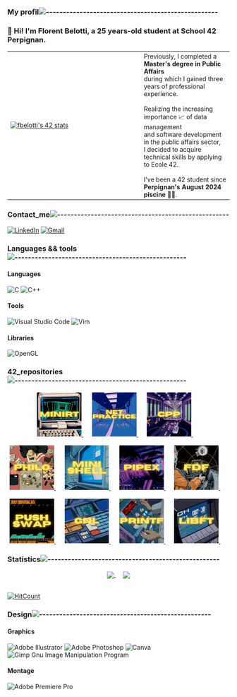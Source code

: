### My profil![---------------------------------------------------](https://raw.githubusercontent.com/andreasbm/readme/master/assets/lines/rainbow.png)

<div align="left">
  
### 👋 Hi! I'm Florent Belotti, a 25 years-old student at School 42 Perpignan.
</div>

<div align="center">
<table>
  <tr>
    <td style="width: 60%; height: 200px;">
      <a href="https://github.com/oakoudad/badge42">
        <img src="https://badge.mediaplus.ma/colorfulwaves/fbelotti?1337Badge=off&UM6P=off" alt="fbelotti's 42 stats" style="width: 100%; height: auto;">
      </a>
    </td>
    <td style="width: 40%; height: 200px;">
      <div align="left">
        Previously, I completed a <strong>Master's degree in Public Affairs</strong><br>during which I gained three years of professional experience.<br><br>Realizing the increasing importance 📈 of data management<br>and software development in the public affairs sector,<br>I decided to acquire technical skills by applying to Ecole 42.<br><br>I've been a 42 student since <strong>Perpignan's August 2024 piscine 🏊‍♂️</strong>.
        </div>
    </td>
  </tr>
</table>
</div>

### Contact_me![---------------------------------------------------](https://raw.githubusercontent.com/andreasbm/readme/master/assets/lines/rainbow.png)
[![LinkedIn](https://img.shields.io/badge/linkedin-%230077B5.svg?style=for-the-badge&logo=linkedin&logoColor=white)](https://www.linkedin.com/in/florent-belotti-8ab0a8304/) [![Gmail](https://img.shields.io/badge/Gmail-D14836?style=for-the-badge&logo=gmail&logoColor=white)](mailto:florent.l.d.belotti@gmail.com)

### Languages && tools![---------------------------------------------------](https://raw.githubusercontent.com/andreasbm/readme/master/assets/lines/rainbow.png)

#### Languages
![C](https://img.shields.io/badge/c-%2300599C.svg?style=for-the-badge&logo=c&logoColor=white) ![C++](https://img.shields.io/badge/c++-%2300599C.svg?style=for-the-badge&logo=c%2B%2B&logoColor=white)
#### Tools
![Visual Studio Code](https://img.shields.io/badge/Visual%20Studio%20Code-0078d7.svg?style=for-the-badge&logo=visual-studio-code&logoColor=white) ![Vim](https://img.shields.io/badge/VIM-%2311AB00.svg?style=for-the-badge&logo=vim&logoColor=white) 
#### Libraries
![OpenGL](https://img.shields.io/badge/OpenGL-%23FFFFFF.svg?style=for-the-badge&logo=opengl)

### 42_repositories![---------------------------------------------------](https://raw.githubusercontent.com/andreasbm/readme/master/assets/lines/rainbow.png)
<div align="center">
  <a href="https://github.com/FlorentBelotti/42_cursus_miniRT">
<img src="https://github.com/FlorentBelotti/FlorentBelotti/blob/main/Minirt.gif" alt="Description du GIF" width="20%">
  </a>&nbsp;&nbsp;&nbsp;&nbsp;
  <a href="https://github.com/FlorentBelotti/42_cursus_NetPractice">
<img src="https://github.com/FlorentBelotti/FlorentBelotti/blob/main/NetPractice.gif" alt="Description du GIF" width="20%">
  </a>&nbsp;&nbsp;&nbsp;&nbsp;
  <a href="https://github.com/FlorentBelotti/42_cursus_CPP_Modules">
<img src="https://github.com/FlorentBelotti/FlorentBelotti/blob/main/CPP.gif" alt="Description du GIF" width="20%">
  </a>&nbsp;&nbsp;&nbsp;&nbsp;
</div>

<br>

<div align="center">
  <a href="https://github.com/FlorentBelotti/42_cursus_philosophers">
<img src="https://github.com/FlorentBelotti/FlorentBelotti/blob/main/Philosophers.gif" alt="Description du GIF" width="20%">
  </a>&nbsp;&nbsp;&nbsp;&nbsp;
  <a href="https://github.com/FlorentBelotti/42-cursus-minishell">
<img src="https://github.com/FlorentBelotti/FlorentBelotti/blob/main/Minishell.gif" alt="Description du GIF" width="20%">
  </a>&nbsp;&nbsp;&nbsp;&nbsp;
  <a href="https://github.com/FlorentBelotti/Pipex">
<img src="https://github.com/FlorentBelotti/FlorentBelotti/blob/main/Pipex.gif" alt="Description du GIF" width="20%">
  </a>&nbsp;&nbsp;&nbsp;&nbsp;
  <a href="https://github.com/FlorentBelotti/FdF">
<img src="https://github.com/FlorentBelotti/FlorentBelotti/blob/main/FDF.gif" alt="Description du GIF" width="20%">
  </a>&nbsp;&nbsp;&nbsp;&nbsp;
</div>

<br>

<div align="center">
  <a href="https://github.com/FlorentBelotti/push_swap">
<img src="https://github.com/FlorentBelotti/FlorentBelotti/blob/main/Pushswap.gif" alt="Description du GIF" width="20%">
  </a>&nbsp;&nbsp;&nbsp;&nbsp;
  <a href="https://github.com/FlorentBelotti/get_next_line">
<img src="https://github.com/FlorentBelotti/FlorentBelotti/blob/main/GNL.gif" alt="Description du GIF" width="20%">
  </a>&nbsp;&nbsp;&nbsp;&nbsp;
  <a href="https://github.com/FlorentBelotti/42_cursus_printf">
<img src="https://github.com/FlorentBelotti/FlorentBelotti/blob/main/Printf.gif" alt="Description du GIF" width="20%">
  </a>&nbsp;&nbsp;&nbsp;&nbsp;
  <a href="https://github.com/FlorentBelotti/libft">
<img src="https://github.com/FlorentBelotti/FlorentBelotti/blob/main/Libft.gif" alt="Description du GIF" width="20%">
  </a>&nbsp;&nbsp;&nbsp;&nbsp;
</div>

### Statistics![---------------------------------------------------](https://raw.githubusercontent.com/andreasbm/readme/master/assets/lines/rainbow.png)
<div align="center">
<a href="https://github.com/anuraghazra/github-readme-stats">
  <img align="center" src="https://github-readme-stats.vercel.app/api?username=FlorentBelotti&show_icons=true&theme=aura" />
</a>&nbsp;&nbsp;&nbsp;
<a href="https://github.com/anuraghazra/github-readme-stats">
  <img align="center" src="https://github-readme-stats.vercel.app/api/top-langs/?username=FlorentBelotti&theme=aura" />
</div>

<br>

[![HitCount](https://hits.dwyl.com/FlorentBelotti/FlorentBelotti.svg?style=flat-square)](http://hits.dwyl.com/FlorentBelotti/FlorentBelotti)

### Design![---------------------------------------------------](https://raw.githubusercontent.com/andreasbm/readme/master/assets/lines/rainbow.png)

#### Graphics
![Adobe Illustrator](https://img.shields.io/badge/adobe%20illustrator-%23FF9A00.svg?style=for-the-badge&logo=adobe%20illustrator&logoColor=white) ![Adobe Photoshop](https://img.shields.io/badge/adobe%20photoshop-%2331A8FF.svg?style=for-the-badge&logo=adobe%20photoshop&logoColor=white) ![Canva](https://img.shields.io/badge/Canva-%2300C4CC.svg?style=for-the-badge&logo=Canva&logoColor=white) ![Gimp Gnu Image Manipulation Program](https://img.shields.io/badge/Gimp-657D8B?style=for-the-badge&logo=gimp&logoColor=FFFFFF)
#### Montage
![Adobe Premiere Pro](https://img.shields.io/badge/Adobe%20Premiere%20Pro-9999FF.svg?style=for-the-badge&logo=Adobe%20Premiere%20Pro&logoColor=white)
